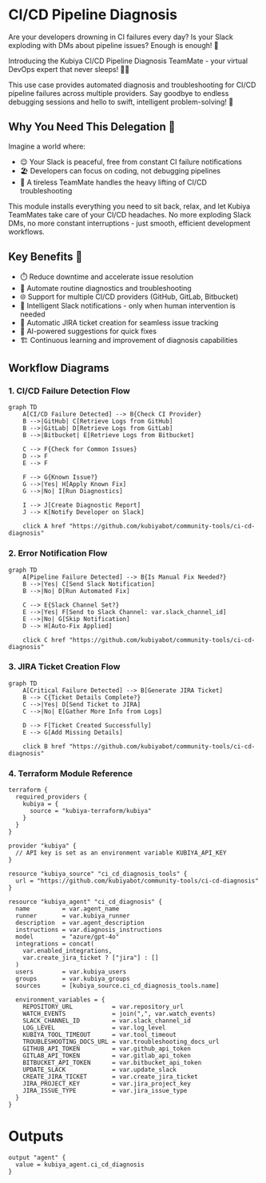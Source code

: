 
# CI/CD Pipeline Diagnosis

Are your developers drowning in CI failures every day? Is your Slack exploding with DMs about pipeline issues? Enough is enough! 🛑

Introducing the Kubiya CI/CD Pipeline Diagnosis TeamMate - your virtual DevOps expert that never sleeps! 🦸‍♂️

This use case provides automated diagnosis and troubleshooting for CI/CD pipeline failures across multiple providers. Say goodbye to endless debugging sessions and hello to swift, intelligent problem-solving! 🚀

## Why You Need This Delegation 🌟

Imagine a world where:
- 😌 Your Slack is peaceful, free from constant CI failure notifications
- 🏖️ Developers can focus on coding, not debugging pipelines
- 🤖 A tireless TeamMate handles the heavy lifting of CI/CD troubleshooting

This module installs everything you need to sit back, relax, and let Kubiya TeamMates take care of your CI/CD headaches. No more exploding Slack DMs, no more constant interruptions - just smooth, efficient development workflows.

## Key Benefits 🎉

- ⏱️ Reduce downtime and accelerate issue resolution
- 🤖 Automate routine diagnostics and troubleshooting
- 🌐 Support for multiple CI/CD providers (GitHub, GitLab, Bitbucket)
- 📢 Intelligent Slack notifications - only when human intervention is needed
- 🎫 Automatic JIRA ticket creation for seamless issue tracking
- 🧠 AI-powered suggestions for quick fixes
- 🏗️ Continuous learning and improvement of diagnosis capabilities

## Workflow Diagrams

### 1. CI/CD Failure Detection Flow
```mermaid
graph TD
    A[CI/CD Failure Detected] --> B{Check CI Provider}
    B -->|GitHub| C[Retrieve Logs from GitHub]
    B -->|GitLab| D[Retrieve Logs from GitLab]
    B -->|Bitbucket| E[Retrieve Logs from Bitbucket]

    C --> F{Check for Common Issues}
    D --> F
    E --> F

    F --> G{Known Issue?}
    G -->|Yes| H[Apply Known Fix]
    G -->|No| I[Run Diagnostics]
    
    I --> J[Create Diagnostic Report]
    J --> K[Notify Developer on Slack]

    click A href "https://github.com/kubiyabot/community-tools/ci-cd-diagnosis"
```

### 2. Error Notification Flow
```mermaid
graph TD
    A[Pipeline Failure Detected] --> B{Is Manual Fix Needed?}
    B -->|Yes| C[Send Slack Notification]
    B -->|No| D[Run Automated Fix]

    C --> E{Slack Channel Set?}
    E -->|Yes| F[Send to Slack Channel: var.slack_channel_id]
    E -->|No| G[Skip Notification]
    D --> H[Auto-Fix Applied]
    
    click C href "https://github.com/kubiyabot/community-tools/ci-cd-diagnosis"
```

### 3. JIRA Ticket Creation Flow
```mermaid
graph TD
    A[Critical Failure Detected] --> B[Generate JIRA Ticket]
    B --> C{Ticket Details Complete?}
    C -->|Yes| D[Send Ticket to JIRA]
    C -->|No| E[Gather More Info from Logs]

    D --> F[Ticket Created Successfully]
    E --> G[Add Missing Details]
    
    click B href "https://github.com/kubiyabot/community-tools/ci-cd-diagnosis"
```

### 4. Terraform Module Reference
```hcl
terraform {
  required_providers {
    kubiya = {
      source = "kubiya-terraform/kubiya"
    }
  }
}

provider "kubiya" {
  // API key is set as an environment variable KUBIYA_API_KEY
}

resource "kubiya_source" "ci_cd_diagnosis_tools" {
  url = "https://github.com/kubiyabot/community-tools/ci-cd-diagnosis"
}

resource "kubiya_agent" "ci_cd_diagnosis" {
  name         = var.agent_name
  runner       = var.kubiya_runner
  description  = var.agent_description
  instructions = var.diagnosis_instructions
  model        = "azure/gpt-4o"
  integrations = concat(
    var.enabled_integrations,
    var.create_jira_ticket ? ["jira"] : []
  )
  users        = var.kubiya_users
  groups       = var.kubiya_groups
  sources      = [kubiya_source.ci_cd_diagnosis_tools.name]

  environment_variables = {
    REPOSITORY_URL           = var.repository_url
    WATCH_EVENTS             = join(",", var.watch_events)
    SLACK_CHANNEL_ID         = var.slack_channel_id
    LOG_LEVEL                = var.log_level
    KUBIYA_TOOL_TIMEOUT      = var.tool_timeout
    TROUBLESHOOTING_DOCS_URL = var.troubleshooting_docs_url
    GITHUB_API_TOKEN         = var.github_api_token
    GITLAB_API_TOKEN         = var.gitlab_api_token
    BITBUCKET_API_TOKEN      = var.bitbucket_api_token
    UPDATE_SLACK             = var.update_slack
    CREATE_JIRA_TICKET       = var.create_jira_ticket
    JIRA_PROJECT_KEY         = var.jira_project_key
    JIRA_ISSUE_TYPE          = var.jira_issue_type
  }
}
```

# Outputs
```hcl
output "agent" {
  value = kubiya_agent.ci_cd_diagnosis
}
```
